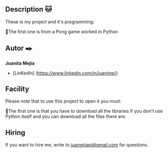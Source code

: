 ## Description 🐱 

These is my project and it's programming:

🐺The first one is from a Pong game worked in Python

## Autor ✒️
**Juanita Mejia**

* [LinKedIn] (https://www.linkedin.com/in/juanimp/)

## Facility
Please note that to use this project to open it you must:

🦝The first one is that you have to download all the libraries if you don't use Python itself and you can download all the files there are.

## Hiring
If you want to hire me, write to juamejiapi@gmail.com for questions.


